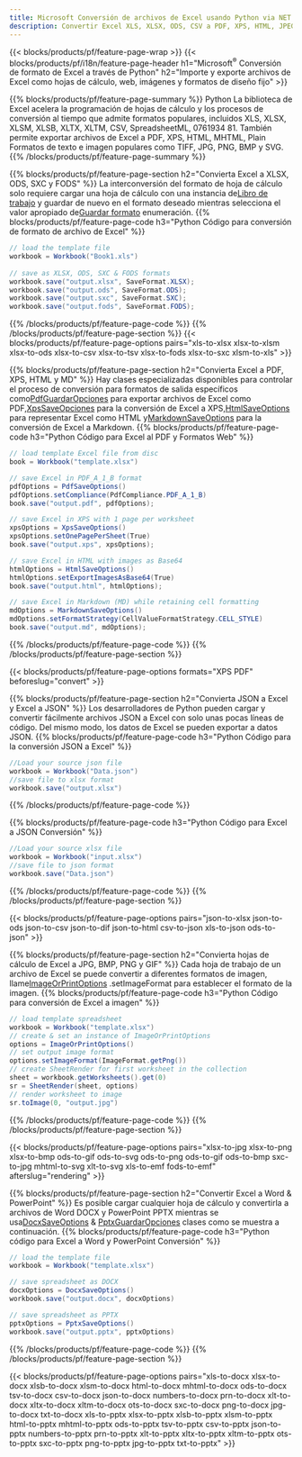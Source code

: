 ```yaml
---
title: Microsoft Conversión de archivos de Excel usando Python via NET
description: Convertir Excel XLS, XLSX, ODS, CSV a PDF, XPS, HTML, JPEG, HTML y muchos otros formatos populares con solo pocas líneas de 07619341 Código.
---
```

{{< blocks/products/pf/feature-page-wrap >}}
{{< blocks/products/pf/i18n/feature-page-header h1="Microsoft<sup>&reg;</sup> Conversión de formato de Excel a través de Python" h2="Importe y exporte archivos de Excel como hojas de cálculo, web, imágenes y formatos de diseño fijo" >}}

{{% blocks/products/pf/feature-page-summary %}}
Python La biblioteca de Excel acelera la programación de hojas de cálculo y los procesos de conversión al tiempo que admite formatos populares, incluidos XLS, XLSX, XLSM, XLSB, XLTX, XLTM, CSV, SpreadsheetML, 0761934 81. También permite exportar archivos de Excel a PDF, XPS, HTML, MHTML, Plain Formatos de texto e imagen populares como TIFF, JPG, PNG, BMP y SVG.
{{% /blocks/products/pf/feature-page-summary %}}

{{% blocks/products/pf/feature-page-section h2="Convierta Excel a XLSX, ODS, SXC y FODS" %}}
 La interconversión del formato de hoja de cálculo solo requiere cargar una hoja de cálculo con una instancia de[Libro de trabajo](https://reference.aspose.com/cells/python-net/aspose.cells/workbook/) y guardar de nuevo en el formato deseado mientras selecciona el valor apropiado de[Guardar formato](https://reference.aspose.com/cells/python-net/aspose.cells/saveformat/) enumeración.
{{% blocks/products/pf/feature-page-code h3="Python Código para conversión de formato de archivo de Excel" %}}

```cs
// load the template file
workbook = Workbook("Book1.xls")
  
// save as XLSX, ODS, SXC & FODS formats
workbook.save("output.xlsx", SaveFormat.XLSX);
workbook.save("output.ods", SaveFormat.ODS);
workbook.save("output.sxc", SaveFormat.SXC);
workbook.save("output.fods", SaveFormat.FODS);
```
{{% /blocks/products/pf/feature-page-code %}}
{{% /blocks/products/pf/feature-page-section %}}
{{< blocks/products/pf/feature-page-options pairs="xls-to-xlsx xlsx-to-xlsm xlsx-to-ods xlsx-to-csv xlsx-to-tsv xlsx-to-fods xlsx-to-sxc xlsm-to-xls" >}}


{{% blocks/products/pf/feature-page-section h2="Convierta Excel a PDF, XPS, HTML y MD" %}}
 Hay clases especializadas disponibles para controlar el proceso de conversión para formatos de salida específicos como[PdfGuardarOpciones](https://reference.aspose.com/cells/python-net/aspose.cells/pdfsaveoptions/) para exportar archivos de Excel como PDF,[XpsSaveOpciones](https://reference.aspose.com/cells/python-net/aspose.cells/xpssaveoptions/) para la conversión de Excel a XPS,[HtmlSaveOptions](https://reference.aspose.com/cells/python-net/aspose.cells/htmlsaveoptions/) para representar Excel como HTML y[MarkdownSaveOptions](https://reference.aspose.com/cells/python-net/aspose.cells/markdownsaveoptions/) para la conversión de Excel a Markdown.
{{% blocks/products/pf/feature-page-code h3="Python Código para Excel al PDF y Formatos Web" %}}

```cs
// load template Excel file from disc
book = Workbook("template.xlsx")

// save Excel in PDF_A_1_B format
pdfOptions = PdfSaveOptions()
pdfOptions.setCompliance(PdfCompliance.PDF_A_1_B)
book.save("output.pdf", pdfOptions);

// save Excel in XPS with 1 page per worksheet
xpsOptions = XpsSaveOptions()
xpsOptions.setOnePagePerSheet(True)
book.save("output.xps", xpsOptions);

// save Excel in HTML with images as Base64
htmlOptions = HtmlSaveOptions()
htmlOptions.setExportImagesAsBase64(True)
book.save("output.html", htmlOptions);

// save Excel in Markdown (MD) while retaining cell formatting
mdOptions = MarkdownSaveOptions()
mdOptions.setFormatStrategy(CellValueFormatStrategy.CELL_STYLE)
book.save("output.md", mdOptions);
```
{{% /blocks/products/pf/feature-page-code %}}
{{% /blocks/products/pf/feature-page-section %}}

{{< blocks/products/pf/feature-page-options formats="XPS PDF" beforeslug="convert" >}}

{{% blocks/products/pf/feature-page-section h2="Convierta JSON a Excel y Excel a JSON" %}}
Los desarrolladores de Python pueden cargar y convertir fácilmente archivos JSON a Excel con solo unas pocas líneas de código. Del mismo modo, los datos de Excel se pueden exportar a datos JSON.
{{% blocks/products/pf/feature-page-code h3="Python Código para la conversión JSON a Excel" %}}
```cs
//Load your source json file
workbook = Workbook("Data.json")
//save file to xlsx format
workbook.save("output.xlsx")
```
{{% /blocks/products/pf/feature-page-code %}}

{{% blocks/products/pf/feature-page-code h3="Python Código para Excel a JSON Conversión" %}}
```cs
//Load your source xlsx file
workbook = Workbook("input.xlsx")
//save file to json format
workbook.save("Data.json")
```
{{% /blocks/products/pf/feature-page-code %}}
{{% /blocks/products/pf/feature-page-section %}}

{{< blocks/products/pf/feature-page-options pairs="json-to-xlsx json-to-ods json-to-csv json-to-dif json-to-html csv-to-json xls-to-json ods-to-json" >}}

{{% blocks/products/pf/feature-page-section h2="Convierta hojas de cálculo de Excel a JPG, BMP, PNG y GIF" %}}
 Cada hoja de trabajo de un archivo de Excel se puede convertir a diferentes formatos de imagen, llame[ImageOrPrintOptions](https://reference.aspose.com/cells/python-net/aspose.cells.rendering/imageorprintoptions/) .setImageFormat para establecer el formato de la imagen.
{{% blocks/products/pf/feature-page-code h3="Python Código para conversión de Excel a imagen" %}}
```cs
// load template spreadsheet
workbook = Workbook("template.xlsx")
// create & set an instance of ImageOrPrintOptions
options = ImageOrPrintOptions()
// set output image format
options.setImageFormat(ImageFormat.getPng())
// create SheetRender for first worksheet in the collection
sheet = workbook.getWorksheets().get(0)
sr = SheetRender(sheet, options)
// render worksheet to image
sr.toImage(0, "output.jpg")
```
{{% /blocks/products/pf/feature-page-code %}}
{{% /blocks/products/pf/feature-page-section %}}

{{< blocks/products/pf/feature-page-options pairs="xlsx-to-jpg xlsx-to-png xlsx-to-bmp ods-to-gif ods-to-svg ods-to-png ods-to-gif ods-to-bmp sxc-to-jpg mhtml-to-svg xlt-to-svg xls-to-emf fods-to-emf" afterslug="rendering" >}}

{{% blocks/products/pf/feature-page-section h2="Convertir Excel a Word & PowerPoint" %}}
 Es posible cargar cualquier hoja de cálculo y convertirla a archivos de Word DOCX y PowerPoint PPTX mientras se usa[DocxSaveOptions](https://reference.aspose.com/cells/python-net/aspose.cells/docxsaveoptions/) & [PptxGuardarOpciones](https://reference.aspose.com/cells/python-net/aspose.cells/pptxsaveoptions/) clases como se muestra a continuación.
{{% blocks/products/pf/feature-page-code h3="Python código para Excel a Word y PowerPoint Conversión" %}}
```cs
// load the template file
workbook = Workbook("template.xlsx")

// save spreadsheet as DOCX
docxOptions = DocxSaveOptions()
workbook.save("output.docx", docxOptions)

// save spreadsheet as PPTX
pptxOptions = PptxSaveOptions()
workbook.save("output.pptx", pptxOptions)
```
{{% /blocks/products/pf/feature-page-code %}}
{{% /blocks/products/pf/feature-page-section %}}

{{< blocks/products/pf/feature-page-options pairs="xls-to-docx xlsx-to-docx xlsb-to-docx xlsm-to-docx html-to-docx mhtml-to-docx ods-to-docx tsv-to-docx csv-to-docx json-to-docx numbers-to-docx prn-to-docx xlt-to-docx xltx-to-docx xltm-to-docx ots-to-docx sxc-to-docx png-to-docx jpg-to-docx txt-to-docx xls-to-pptx xlsx-to-pptx xlsb-to-pptx xlsm-to-pptx html-to-pptx mhtml-to-pptx ods-to-pptx tsv-to-pptx csv-to-pptx json-to-pptx numbers-to-pptx prn-to-pptx xlt-to-pptx xltx-to-pptx xltm-to-pptx ots-to-pptx sxc-to-pptx png-to-pptx jpg-to-pptx txt-to-pptx" >}}

